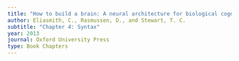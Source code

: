 ```yaml
---
title: "How to build a brain: A neural architecture for biological cognition"
author: Eliasmith, C., Rasmussen, D., and Stewart, T. C.
subtitle: "Chapter 4: Syntax"
year: 2013
journal: Oxford University Press
type: Book Chapters
---
```

